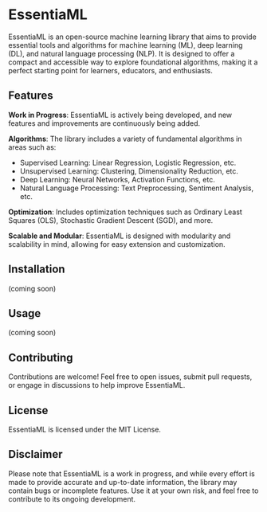 # EssentiaML

EssentiaML is an open-source machine learning library that aims to provide essential tools and algorithms for machine learning (ML), deep learning (DL), and natural language processing (NLP). It is designed to offer a compact and accessible way to explore foundational algorithms, making it a perfect starting point for learners, educators, and enthusiasts.

## Features

**Work in Progress**: EssentiaML is actively being developed, and new features and improvements are continuously being added.

**Algorithms**: The library includes a variety of fundamental algorithms in areas such as:
- Supervised Learning: Linear Regression, Logistic Regression, etc.
- Unsupervised Learning: Clustering, Dimensionality Reduction, etc.
- Deep Learning: Neural Networks, Activation Functions, etc.
- Natural Language Processing: Text Preprocessing, Sentiment Analysis, etc.

**Optimization**: Includes optimization techniques such as Ordinary Least Squares (OLS), Stochastic Gradient Descent (SGD), and more.

**Scalable and Modular**: EssentiaML is designed with modularity and scalability in mind, allowing for easy extension and customization.

## Installation

(coming soon)

## Usage

(coming soon)

## Contributing

Contributions are welcome! Feel free to open issues, submit pull requests, or engage in discussions to help improve EssentiaML.

## License

EssentiaML is licensed under the MIT License.

## Disclaimer

Please note that EssentiaML is a work in progress, and while every effort is made to provide accurate and up-to-date information, the library may contain bugs or incomplete features. Use it at your own risk, and feel free to contribute to its ongoing development.

